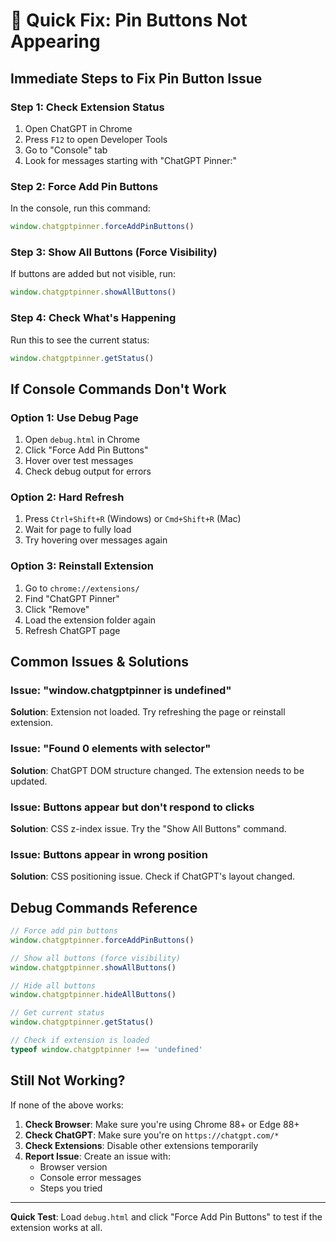 # 🚨 Quick Fix: Pin Buttons Not Appearing

## Immediate Steps to Fix Pin Button Issue

### Step 1: Check Extension Status
1. Open ChatGPT in Chrome
2. Press `F12` to open Developer Tools
3. Go to "Console" tab
4. Look for messages starting with "ChatGPT Pinner:"

### Step 2: Force Add Pin Buttons
In the console, run this command:
```javascript
window.chatgptpinner.forceAddPinButtons()
```

### Step 3: Show All Buttons (Force Visibility)
If buttons are added but not visible, run:
```javascript
window.chatgptpinner.showAllButtons()
```

### Step 4: Check What's Happening
Run this to see the current status:
```javascript
window.chatgptpinner.getStatus()
```

## If Console Commands Don't Work

### Option 1: Use Debug Page
1. Open `debug.html` in Chrome
2. Click "Force Add Pin Buttons"
3. Hover over test messages
4. Check debug output for errors

### Option 2: Hard Refresh
1. Press `Ctrl+Shift+R` (Windows) or `Cmd+Shift+R` (Mac)
2. Wait for page to fully load
3. Try hovering over messages again

### Option 3: Reinstall Extension
1. Go to `chrome://extensions/`
2. Find "ChatGPT Pinner"
3. Click "Remove"
4. Load the extension folder again
5. Refresh ChatGPT page

## Common Issues & Solutions

### Issue: "window.chatgptpinner is undefined"
**Solution**: Extension not loaded. Try refreshing the page or reinstall extension.

### Issue: "Found 0 elements with selector"
**Solution**: ChatGPT DOM structure changed. The extension needs to be updated.

### Issue: Buttons appear but don't respond to clicks
**Solution**: CSS z-index issue. Try the "Show All Buttons" command.

### Issue: Buttons appear in wrong position
**Solution**: CSS positioning issue. Check if ChatGPT's layout changed.

## Debug Commands Reference

```javascript
// Force add pin buttons
window.chatgptpinner.forceAddPinButtons()

// Show all buttons (force visibility)
window.chatgptpinner.showAllButtons()

// Hide all buttons
window.chatgptpinner.hideAllButtons()

// Get current status
window.chatgptpinner.getStatus()

// Check if extension is loaded
typeof window.chatgptpinner !== 'undefined'
```

## Still Not Working?

If none of the above works:

1. **Check Browser**: Make sure you're using Chrome 88+ or Edge 88+
2. **Check ChatGPT**: Make sure you're on `https://chatgpt.com/*`
3. **Check Extensions**: Disable other extensions temporarily
4. **Report Issue**: Create an issue with:
   - Browser version
   - Console error messages
   - Steps you tried

---

**Quick Test**: Load `debug.html` and click "Force Add Pin Buttons" to test if the extension works at all. 
